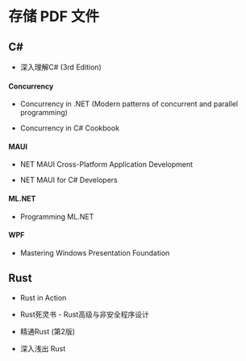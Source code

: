 # 存储 PDF 文件

## C#

- 深入理解C# (3rd Edition)

#### Concurrency

- Concurrency in .NET (Modern patterns of concurrent and parallel programming)

- Concurrency in C# Cookbook

#### MAUI

- NET MAUI Cross-Platform Application Development

- NET MAUI for C# Developers

#### ML.NET

- Programming ML.NET

#### WPF

- Mastering Windows Presentation Foundation

## Rust

- Rust in Action

- Rust死灵书 - Rust高级与非安全程序设计

- 精通Rust (第2版)

- 深入浅出 Rust
